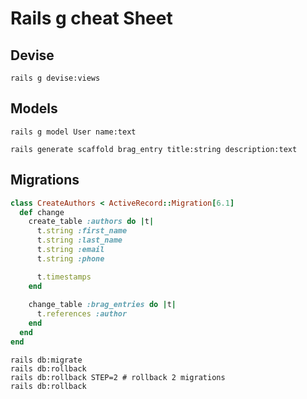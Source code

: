 # Rails g cheat Sheet

## Devise

```
rails g devise:views
```

## Models

```
rails g model User name:text
```

```
rails generate scaffold brag_entry title:string description:text
```

## Migrations

```ruby
class CreateAuthors < ActiveRecord::Migration[6.1]
  def change
    create_table :authors do |t|
      t.string :first_name
      t.string :last_name
      t.string :email
      t.string :phone

      t.timestamps
    end
    
    change_table :brag_entries do |t| 
      t.references :author
    end
  end
end

```
```
rails db:migrate
rails db:rollback
rails db:rollback STEP=2 # rollback 2 migrations
rails db:rollback 
```